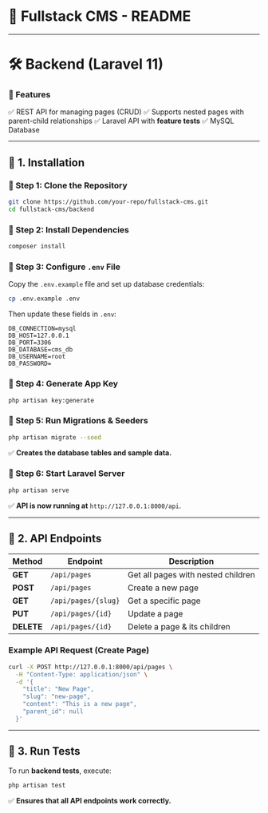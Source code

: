
# **📌 Fullstack CMS - README**

---

# **🛠 Backend (Laravel 11)**
### **🚀 Features**
✅ REST API for managing pages (CRUD)
✅ Supports nested pages with parent-child relationships
✅ Laravel API with **feature tests**
✅ MySQL Database

---

## **🔹 1. Installation**
### **🔹 Step 1: Clone the Repository**
```sh
git clone https://github.com/your-repo/fullstack-cms.git
cd fullstack-cms/backend
```

### **🔹 Step 2: Install Dependencies**
```sh
composer install
```

### **🔹 Step 3: Configure `.env` File**
Copy the `.env.example` file and set up database credentials:
```sh
cp .env.example .env
```
Then update these fields in `.env`:
```
DB_CONNECTION=mysql
DB_HOST=127.0.0.1
DB_PORT=3306
DB_DATABASE=cms_db
DB_USERNAME=root
DB_PASSWORD=
```

### **🔹 Step 4: Generate App Key**
```sh
php artisan key:generate
```

### **🔹 Step 5: Run Migrations & Seeders**
```sh
php artisan migrate --seed
```
✅ **Creates the database tables and sample data.**

### **🔹 Step 6: Start Laravel Server**
```sh
php artisan serve
```
✅ **API is now running at** `http://127.0.0.1:8000/api`.

---

## **🔹 2. API Endpoints**
| Method | Endpoint | Description |
|--------|----------|-------------|
| **GET** | `/api/pages` | Get all pages with nested children |
| **POST** | `/api/pages` | Create a new page |
| **GET** | `/api/pages/{slug}` | Get a specific page |
| **PUT** | `/api/pages/{id}` | Update a page |
| **DELETE** | `/api/pages/{id}` | Delete a page & its children |

### **Example API Request (Create Page)**
```sh
curl -X POST http://127.0.0.1:8000/api/pages \
  -H "Content-Type: application/json" \
  -d '{
    "title": "New Page",
    "slug": "new-page",
    "content": "This is a new page",
    "parent_id": null
  }'
```

---

## **🔹 3. Run Tests**
To run **backend tests**, execute:
```sh
php artisan test
```
✅ **Ensures that all API endpoints work correctly.**